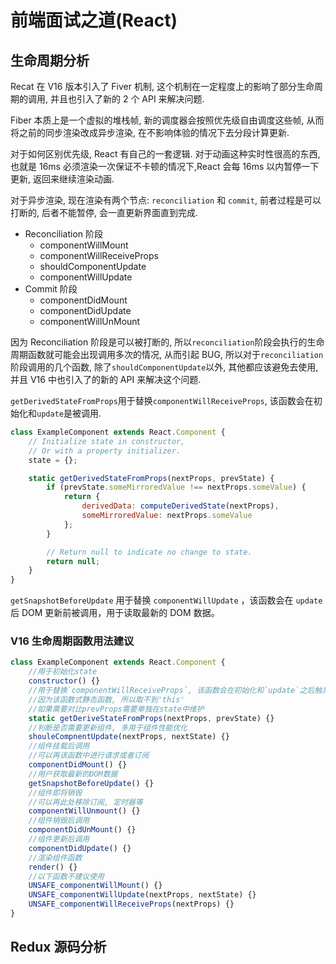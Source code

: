 # 前端面试之道(React)

## 生命周期分析

Recat 在 V16 版本引入了 Fiver 机制, 这个机制在一定程度上的影响了部分生命周期的调用, 并且也引入了新的 2 个 API 来解决问题.

Fiber 本质上是一个虚拟的堆栈帧, 新的调度器会按照优先级自由调度这些帧, 从而将之前的同步渲染改成异步渲染, 在不影响体验的情况下去分段计算更新.

对于如何区别优先级, React 有自己的一套逻辑. 对于动画这种实时性很高的东西, 也就是 16ms 必须渲染一次保证不卡顿的情况下,React 会每 16ms 以内暂停一下更新, 返回来继续渲染动画.

对于异步渲染, 现在渲染有两个节点: `reconciliation` 和 `commit`, 前者过程是可以打断的, 后者不能暂停, 会一直更新界面直到完成.

-   Reconciliation 阶段
    -   componentWillMount
    -   componentWillReceiveProps
    -   shouldComponentUpdate
    -   componentWillUpdate
-   Commit 阶段
    -   componentDidMount
    -   componentDidUpdate
    -   componentWillUnMount

因为 Reconciliation 阶段是可以被打断的, 所以`reconciliation`阶段会执行的生命周期函数就可能会出现调用多次的情况, 从而引起 BUG, 所以对于`reconciliation`阶段调用的几个函数, 除了`shouldComponentUpdate`以外, 其他都应该避免去使用, 并且 V16 中也引入了的新的 API 来解决这个问题.

`getDerivedStateFromProps`用于替换`componentWillReceiveProps`, 该函数会在初始化和`update`是被调用.

```js
class ExampleComponent extends React.Component {
    // Initialize state in constructor,
    // Or with a property initializer.
    state = {};

    static getDerivedStateFromProps(nextProps, prevState) {
        if (prevState.someMirroredValue !== nextProps.someValue) {
            return {
                derivedData: computeDerivedState(nextProps),
                someMirroredValue: nextProps.someValue
            };
        }

        // Return null to indicate no change to state.
        return null;
    }
}
```

`getSnapshotBeforeUpdate` 用于替换 `componentWillUpdate` ，该函数会在 `update` 后 DOM 更新前被调用，用于读取最新的 DOM 数据。

### V16 生命周期函数用法建议

```js
class ExampleComponent extends React.Component {
    //用于初始化state
    constructor() {}
    //用于替换`componentWillReceiveProps`, 该函数会在初始化和`update`之后触发
    //因为该函数式静态函数, 所以取不到'this'
    //如果需要对比prevProps需要单独在state中维护
    static getDeriveStateFromProps(nextProps, prevState) {}
    //判断是否需要更新组件, 多用于组件性能优化
    shouleCompnentUpdate(nextProps, nextState) {}
    //组件挂载后调用
    //可以再该函数中进行请求或者订阅
    componentDidMount() {}
    //用户获取最新的DOM数据
    getSnapshotBeforeUpdate() {}
    //组件即将销毁
    //可以再此处移除订阅, 定时器等
    componentWillUnmount() {}
    //组件销毁后调用
    componentDidUnMount() {}
    //组件更新后调用
    componentDidUpdate() {}
    //渲染组件函数
    render() {}
    //以下函数不建议使用
    UNSAFE_componentWillMount() {}
    UNSAFE_componentWillUpdate(nextProps, nextState) {}
    UNSAFE_componentWillReceiveProps(nextProps) {}
}
```

## Redux 源码分析

